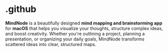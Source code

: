 # .github
**MindNode** is a beautifully designed **mind mapping and brainstorming app** for **macOS** that helps you visualize your thoughts, structure complex ideas, and boost creativity. Whether you're outlining a project, planning a presentation, or organizing your daily goals, MindNode transforms scattered ideas into clear, structured maps.
